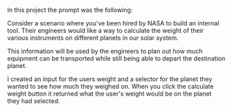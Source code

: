 In this project the prompt was the following:

Consider a scenario where you've been hired by NASA to build an internal tool. Their engineers would like a way to calculate the weight of their various instruments on different planets in our solar system.

This information will be used by the engineers to plan out how much equipment can be transported while still being able to depart the destination planet.


I created an input for the users weight and a selector for the planet they wanted to see how much they weighed on. When you click the calculate weight button it returned what the user's weight would be on the planet they had selected.